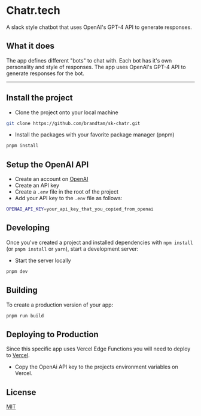 # Chatr.tech

A slack style chatbot that uses OpenAI's GPT-4 API to generate responses.

## What it does

The app defines different "bots" to chat with. Each bot has it's own personality and style of responses. The app uses OpenAI's GPT-4 API to generate responses for the bot.

---

## Install the project

- Clone the project onto your local machine

```bash
git clone https://github.com/brandtam/sk-chatr.git
```

- Install the packages with your favorite package manager (pnpm)

```bash
pnpm install
```

## Setup the OpenAI API

- Create an account on [OpenAI](https://platform.openai.com/)
- Create an API key
- Create a `.env` file in the root of the project
- Add your API key to the `.env` file as follows:

```bash
OPENAI_API_KEY=your_api_key_that_you_copied_from_openai
```

## Developing

Once you've created a project and installed dependencies with `npm install` (or `pnpm install` or `yarn`), start a development server:

- Start the server locally

```bash
pnpm dev
```

## Building

To create a production version of your app:

```bash
pnpm run build
```

## Deploying to Production

Since this specific app uses Vercel Edge Functions you will need to deploy to [Vercel](https://www.vercel.com).

- Copy the OpenAi API key to the projects environment variables on Vercel.

## License

[MIT](LICENSE.md)
